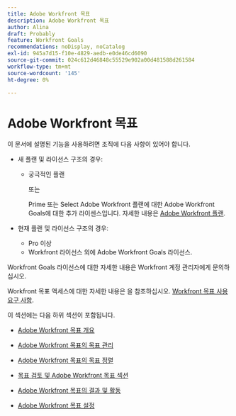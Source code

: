 ```yaml
---
title: Adobe Workfront 목표
description: Adobe Workfront 목표
author: Alina
draft: Probably
feature: Workfront Goals
recommendations: noDisplay, noCatalog
exl-id: 945a7d15-f10e-4829-aedb-e0de46cd6090
source-git-commit: 024c612d46848c55529e902a00d481588d261584
workflow-type: tm+mt
source-wordcount: '145'
ht-degree: 0%

---
```


# Adobe Workfront 목표

이 문서에 설명된 기능을 사용하려면 조직에 다음 사항이 있어야 합니다.

* 새 플랜 및 라이선스 구조의 경우:

   * 궁극적인 플랜

     또는

     Prime 또는 Select Adobe Workfront 플랜에 대한 Adobe Workfront Goals에 대한 추가 라이센스입니다. 자세한 내용은 [Adobe Workfront 플랜](https://www.workfront.com/plans).

* 현재 플랜 및 라이선스 구조의 경우:

   * Pro 이상
   * Workfront 라이선스 외에 Adobe Workfront Goals 라이선스.

Workfront Goals 라이선스에 대한 자세한 내용은 Workfront 계정 관리자에게 문의하십시오.

Workfront 목표 액세스에 대한 자세한 내용은 을 참조하십시오. [Workfront 목표 사용 요구 사항](../workfront-goals/goal-management/access-needed-for-wf-goals.md).

이 섹션에는 다음 하위 섹션이 포함됩니다.

* [Adobe Workfront 목표 개요](../workfront-goals/goal-management/wf-goals-overview.md)
* [Adobe Workfront 목표의 목표 관리](../workfront-goals/goal-management/goal-management.md)
* [Adobe Workfront 목표의 목표 정렬](../workfront-goals/goal-alignment/goal-alignment.md)
* [목표 검토 및 Adobe Workfront 목표 섹션](../workfront-goals/goal-review-and-workfront-goals-sections/goal-review-wf-goals-sections.md)
* [Adobe Workfront 목표의 결과 및 활동](../workfront-goals/results-and-activities/results-and-activities.md)

  <!--
  <li>Tips, tricks, and troubleshooting for Workfront Goals (might come after GA)</li>
  -->

* [Adobe Workfront 목표 설정](../workfront-goals/workfront-goals-settings/wf-goals-settings.md)
